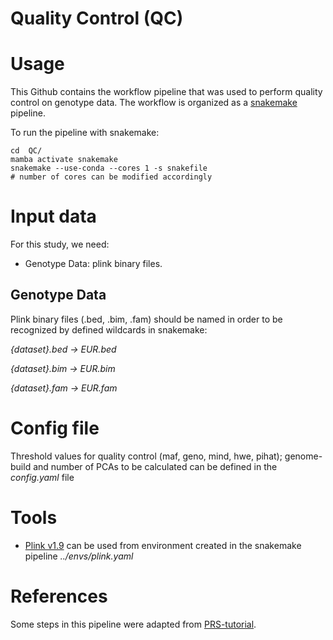 # Quality Control (QC)

# Usage

This Github contains the workflow pipeline that was used to perform quality control on genotype data. The workflow is organized as a [snakemake](https://snakemake.readthedocs.io/en/stable/) pipeline. 

To run the pipeline with snakemake:
```console
cd  QC/
mamba activate snakemake
snakemake --use-conda --cores 1 -s snakefile
# number of cores can be modified accordingly
```

# Input data
For this study, we need:
- Genotype Data: plink binary files.

## Genotype Data 
Plink binary files (.bed, .bim, .fam) should be named in order to be recognized by defined wildcards in snakemake:

*{dataset}.bed -> EUR.bed*

*{dataset}.bim -> EUR.bim*

*{dataset}.fam -> EUR.fam*

# Config file

Threshold values for quality control (maf, geno, mind, hwe, pihat); genome-build and number of PCAs to be calculated can be defined in the *config.yaml* file 

# Tools

- [Plink v1.9](https://www.cog-genomics.org/plink/) can be used from environment created in the snakemake pipeline
    *../envs/plink.yaml*

# References
Some steps in this pipeline were adapted from [PRS-tutorial](https://choishingwan.github.io/PRS-Tutorial/prsice/).

